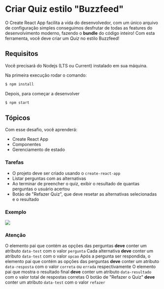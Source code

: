 # Criar Quiz estilo "Buzzfeed"

O Create React App facilita a vida do desenvolvedor, com um único arquivo de configuração simples conseguimos desfrutar de todas as features do desenvolvimento moderno, fazendo o **bundle** do código inteiro!
Com esta ferramenta, você deve criar um _Quiz_ no estilo Buzzfeed!

## Requisitos

Você precisará do Nodejs (LTS ou Current) instalado em sua máquina.

Na primeira execução rodar o comando:

```bash
$ npm install
```

Depois, para começar a desenvolver

```bash
$ npm start
```

## Tópicos

Com esse desafio, você aprenderá:

- Create React App
- Componentes
- Gerenciamento de estado

### Tarefas

- O projeto deve ser criado usando o `create-react-app`
- Listar perguntas com as alternativas
- Ao terminar de preencher o quiz, exibir o resultado de quantas perguntas o usuário acertou
- Botão de "Refazer Quiz", que deve resetar as alternativas selecionadas e o resultado

### Exemplo

![](https://codenation-challenges.s3-us-west-1.amazonaws.com/vue-2/1qu3NMV.gif)

### Atenção

O elemento pai que contém as opções das perguntas **deve** conter um atributo `data-test` com o valor `pergunta`
Cada alternativa **deve** conter um atributo `data-test` com o valor `opcao`
Após a pergunta ser respondida, o elemento pai que contém as opções das perguntas **deve** conter um atributo `data-resposta` com o valor `correta` ou `errada` respectivamente
O elemento pai que mostra o resultado final **deve** conter um atributo `data-resultado` com o valor total de respostas corretas
O botão de "Refazer o Quiz" **deve** conter um atributo `data-test` com o valor `refazer`
